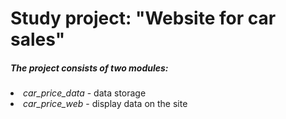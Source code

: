 <h1>Study project: "Website for car sales"</h1>

<h5>The project consists of two modules:</h5>
<li><i>car_price_data</i> - data storage</li>
<li><i>car_price_web</i> - display data on the site</li>


